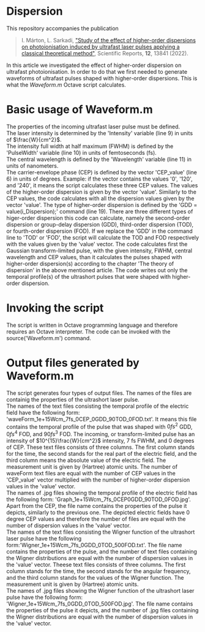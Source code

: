 # Dispersion
This repository accompanies the publication

> I. Márton, L. Sarkadi, ["Study of the effect of higher-order dispersions on photoionisation induced by ultrafast laser pulses applying a classical theoretical method"](https://www.nature.com/articles/s41598-022-18034-w), Scientific Reports, **12**, 13841 (2022).

In this article we investigated the effect of higher-order dispersion on ultrafast photoionisation. In order to do that we first needed to generate waveforms of ultrafast pulses shaped with higher-order dispersions. This is what the *Waveform.m* Octave script calculates.

# Basic usage of Waveform.m
The properties of the incoming ultrafast laser pulse must be defined.<br>
The laser intensity is determined by the 'Intensity' variable (line 9) in units of $\frac{W}{cm^2}$.<br>
The intensity full width at half maximum (FWHM) is defined by the 'PulseWidth' variable (line 10) in units of femtoseconds (fs).<br>
The central wavelength is defined by the 'Wavelength' variable (line 11) in units of nanometers.<br>
The carrier-envelope phase (CEP) is defined by the vector 'CEP_value' (line 6) in units of degrees. Example: if the vector contains the values '0', '120', and '240', it means the script calculates these three CEP values.
The values of the higher-order dispersion is given by the vector 'value'. Similarly to the CEP values, the code calculates with all the dispersion values given by the vector 'value'. The type of higher-order dispersion is defined by the 'GDD = value(i_Dispersion);' command (line 19). There are three different types of higer-order dispersion this code can calculate, namely the second-order dispersion or group-delay dispersion (GDD), third-order dispersion (TOD), or fourth-order dispersion (FOD). If we replace the 'GDD' in the command line to 'TOD' or 'FOD', the script will calculate the TOD and FOD respectively with the values given by the 'value' vector. The code calculates first the Gaussian transform-limited pulse, with the given intensity, FWHM, central wavelength and CEP values, than it calculates the pulses shaped with higher-order dispersion(s) according to the chapter 'The theory of dispersion' in the above mentioned article. The code writes out only the temporal profile(s) of the ultrashort pulses that were shaped with higher-order dispersion.<br>
# Invoking the script
The script is written in Octave programming language and therefore requires an Octave interpreter. The code can be invoked with the source('Waveform.m') command.
# Output files generated by Waveform.m
The script generates four types of output files. The names of the files are containig the properties of the ultrashort laser pulse.<br>
The names of the text files consisting the temporal profile of the electric field have the following form: 'waveForm_1e+15Wcm_7fs_0CEP_0GDD_90TOD_0FOD.txt'. It means this file contains the temporal profile of the pulse that was shaped with $0 fs^2$ GDD, $0 fs^4$ FOD, and $90 fs^3$ FOD. The incoming, or transform-limited pulse has an intensity of $10^{15}\frac{W}{cm^2}$ intensity, 7 fs FWHM, and 0 degrees of CEP. These text files consists of three columns. The first column stands for the time, the second stands for the real part of the electric field, and the third column means the absolute value of the electric field. The measurement unit is given by (Hartree) atomic units. The number of waveForm text files are equal with the number of CEP values in the 'CEP_value' vector multiplied with the number of higher-order dispersion values in the 'value' vector.<br>
The names of .jpg files showing the temporal profile of the electric field has the following form: 'Graph_1e+15Wcm_7fs_0CEP0GDD_90TOD_0FOD.jpg'. Apart from the CEP, the file name contains the properties of the pulse it depicts, similarly to the previous one. The depicted electric fields have 0 degree CEP values and therefore the number of files are equal with the number of dispersion values in the 'value' vector.<br>
The names of the text files consisting the Wigner function of the ultrashort laser pulse have the following form:'Wigner_1e+15Wcm_7fs_0GDD_0TOD_500FOD.txt'. The file name contains the properties of the pulse, and the number of text files containing the Wigner distributions are equal with the number of dispersion values in the 'value' vector. Theese text files consists of three columns. The first column stands for the time, the second stands for the angular frequency, and the third column stands for the values of the Wigner function. The measurement unit is given by (Hartree) atomic units.<br>
The names of .jpg files showing the Wigner function of the ultrashort laser pulse have the following form: 'Wigner_1e+15Wcm_7fs_0GDD_0TOD_500FOD.jpg'. The file name contains the properties of the pulse it depicts, and the number of .jpg files containing the Wigner distributions are equal with the number of dispersion values in the 'value' vector.
